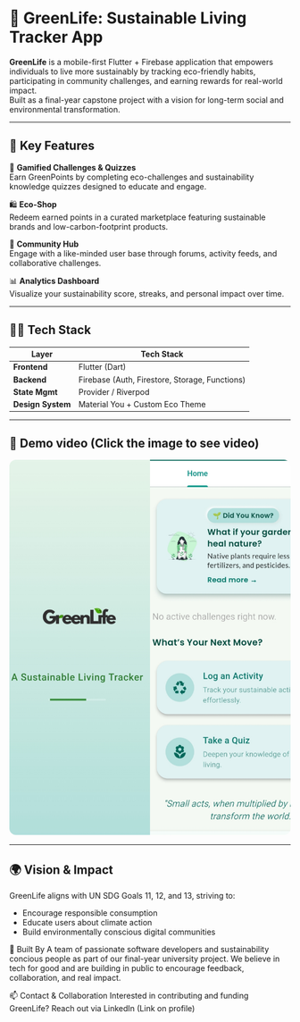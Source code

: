 # 🌱 GreenLife: Sustainable Living Tracker App

**GreenLife** is a mobile-first Flutter + Firebase application that empowers individuals to live more sustainably by tracking eco-friendly habits, participating in community challenges, and earning rewards for real-world impact.  
Built as a final-year capstone project with a vision for long-term social and environmental transformation.

---

## 🚀 Key Features

🎯 **Gamified Challenges & Quizzes**  
Earn GreenPoints by completing eco-challenges and sustainability knowledge quizzes designed to educate and engage.

🛍️ **Eco-Shop**  
Redeem earned points in a curated marketplace featuring sustainable brands and low-carbon-footprint products.

👥 **Community Hub**  
Engage with a like-minded user base through forums, activity feeds, and collaborative challenges.

📊 **Analytics Dashboard**  
Visualize your sustainability score, streaks, and personal impact over time.

---

## 🧑‍💻 Tech Stack

| Layer             | Tech Stack                         |
|------------------|------------------------------------|
| **Frontend**     | Flutter (Dart)                     |
| **Backend**      | Firebase (Auth, Firestore, Storage, Functions) |
| **State Mgmt**   | Provider / Riverpod                |
| **Design System**| Material You + Custom Eco Theme    |

---
## 📸 Demo video (Click the image to see video)

<a href="https://www.linkedin.com/posts/pallavi-raj-562645257_opentofeedback-devjourney-buildinpublic-activity-7354210818852286465-dIy2" target="_blank">
  <img src="https://github.com/pallaviraj01/Sustainable-Living-Tracker/blob/main/app_preview.jpg" alt="GreenLife App Demo" width="600" style="border-radius:12px;"/>
</a>

---
## 🌍 Vision & Impact
GreenLife aligns with UN SDG Goals 11, 12, and 13, striving to:

* Encourage responsible consumption
* Educate users about climate action
* Build environmentally conscious digital communities

🧠 Built By
A team of passionate software developers and sustainability concious people as part of our final-year university project.
We believe in tech for good and are building in public to encourage feedback, collaboration, and real impact.

📫 Contact & Collaboration
Interested in contributing and funding GreenLife?
Reach out via LinkedIn (Link on profile)
